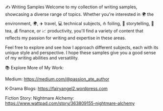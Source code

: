 ✍️ Writing Samples
Welcome to my collection of writing samples, showcasing a diverse range of topics. Whether you're interested in 🌍 the environment, 🌍, ✈️ travel, 💻 technical subjects, ⛵ foiling, 📖 storytelling, 🍵 tea, 💰 finance, or 📈 productivity, you'll find a variety of content that reflects my passion for writing and expertise in these areas.

Feel free to explore and see how I approach different subjects, each with its unique style and perspective. I hope these samples give you a good sense of my writing abilities and versatility.

📚 Explore More of My Work:

Medium: https://medium.com/@passion_ate_author

K-Drama Blogs: https://fairyangel2.wordpress.com


Fiction Story:
Nightmare Alchemy: https://www.wattpad.com/story/363809155-nightmare-alchemy




